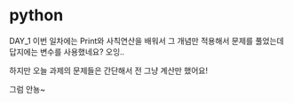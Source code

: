 # python

DAY_1
이번 일차에는 Print와 사칙연산을 배워서 그 개념만 적용해서 문제를 풀었는데
답지에는 변수를 사용했네요?
오잉..

하지만 오늘 과제의 문제들은 간단해서 전 그냥 계산만 했어요!

그럼 안뇽~